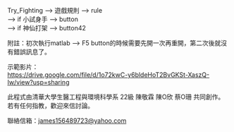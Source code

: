 Try_Fighting --> 遊戲規則 --> rule  
	     --> if 小試身手 --> button  
	     --> if 神仙打架 --> button42  

附註：初次執行matlab --> F5 button的時候需要先開一次再重開，第二次後就沒有錯誤訊息了。  

示範影片：  
https://drive.google.com/file/d/1o72kwC-y6bldeHoT2BvGKSt-XaszQ-Iw/view?usp=sharing

此程式由清華大學生醫工程與環境科學系 22級 陳敬霖 陳O欣 蔡O珊 共同創作。  
若有任何指教，歡迎來信討論。  

聯絡信箱：james156489723@yahoo.com
